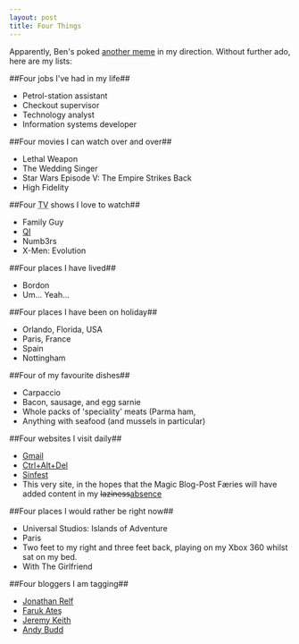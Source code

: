 ```yaml
---
layout: post
title: Four Things
---
```

Apparently, Ben's poked [another meme][Ben origin] in my direction. Without further ado, here are my lists:

##Four jobs I've had in my life##
* Petrol-station assistant
* Checkout supervisor
* Technology analyst
* Information systems developer

##Four movies I can watch over and over##
* Lethal Weapon
* The Wedding Singer
* Star Wars Episode V: The Empire Strikes Back
* High Fidelity

##Four <acronym class="initialism" title="Television">TV</acronym> shows I love to watch##
* Family Guy
* [QI][]
* Numb3rs
* X-Men: Evolution

##Four places I have lived##
* Bordon
* Um... Yeah...

##Four places I have been on holiday##
* Orlando, Florida, USA
* Paris, France
* Spain
* Nottingham

##Four of my favourite dishes##
* Carpaccio
* Bacon, sausage, and egg sarnie
* Whole packs of 'speciality' meats (Parma ham, 
* Anything with seafood (and mussels in particular)

##Four websites I visit daily##
* [Gmail][]
* [Ctrl+Alt+Del][]
* [Sinfest][]
* This very site, in the hopes that the Magic Blog-Post Færies will have added content in my <del>laziness</del><ins>absence</ins>

##Four places I would rather be right now##
* Universal Studios: Islands of Adventure
* Paris
* Two feet to my right and three feet back, playing on my Xbox 360 whilst sat on my bed.
* With The Girlfriend

##Four bloggers I am tagging##
* [Jonathan Relf][Jon]
* [Faruk Ateş][Faruk]
* [Jeremy Keith][Jeremy]
* [Andy Budd][Andy]

[Ben origin]: http://ben-ward.co.uk/journal/four-things/ "Ben Ward's Four Things"
[QI]: http://www.qi.com/tv/ "Quite Interesting TV show"
[Gmail]: http://mail.google.com/
[Ctrl+Alt+Del]: http://cad-comic.com/
[Sinfest]: http://sinfest.net/
[Jon]: http://mindthe.net/badger/
[Faruk]: http://kurafire.net/
[Jeremy]: http://adactio.com/journal/
[Andy]: http://andybudd.com/
